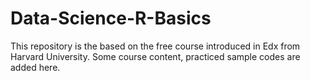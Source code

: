 # Data-Science-R-Basics
This repository is the based on the free course introduced in Edx from Harvard University.
Some course content, practiced sample codes are added here.